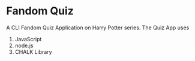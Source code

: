 # Fandom Quiz
A CLI Fandom Quiz Application on Harry Potter series. The Quiz  App uses
1. JavaScript
1. node.js
1. CHALK Library

